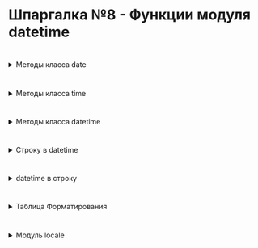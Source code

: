 # Шпаргалка №8 - Функции модуля datetime

#

<details>
  <summary>Методы класса date</summary> 

#
### 1) `[date.today()]` - предоставляет текущую дату и время.
```
from datetime import date

today = date.today()
print(f"Текущая дата: {today}")
```
#
### 2) `[weekday()]` - возвращает номер дня недели для объекта date, где понедельник имеет индекс 0, а воскресенье 6.
```
from datetime import date

# Создаем объект date
some_date = date(2023, 5, 15)

# Получаем номер дня недели (0 - понедельник, 1 - вторник и так далее)
day_of_week = some_date.weekday()

print(f"Номер дня недели для {some_date}: {day_of_week}")   # Номер дня недели для 2023-05-15: 0
```
#
### 3) `[isoweekday()]` - возвращает номер дня недели для объекта date, где понедельник имеет индекс 1, а воскресенье 7.
```
from datetime import date

# Создаем объект date
some_date = date(2023, 5, 15)

# Получаем номер дня недели (1 - понедельник, 2 - вторник и так далее)
iso_day_of_week = some_date.isoweekday()

print(f"ISO номер дня недели для {some_date}: {iso_day_of_week}")   # ISO номер дня недели для 2023-05-15: 1
```
#
### 4) `[str()]` - переводит дату к строковому типу.
#
### 5) `[repr()]` - возвращает строковое значение даты, в виде, понятном интерпретатору.
```
from datetime import date

# Создаем объект date
some_date = date(2023, 5, 15)

# Получаем строковое представление объекта date с помощью repr()
date_repr = repr(some_date)

print(date_repr)           # datetime.date(2023, 5, 15)
print(type(date_repr))     # <class 'str'>
```
#
### 6) `[toordinal()]` - возвращает количество дней, прошедших с начала григорианского календаря, начиная с 1 января 1 года (1 AD) и заканчивая днем перед заданной датой объекта date.
```
from datetime import date

# Создаем объект date
some_date = date(2024, 1, 6)

# Получаем количество дней с начала григорианского календаря
ordinal_value = some_date.toordinal()

print(f"Количество дней с начала григорианского календаря для {some_date}: {ordinal_value}") # Количество дней с начала григорианского календаря для 2024-01-06: 738891
```
#
### 7) `[date.fromordinal()]` - возвращает объект date на основе значения, представляющего количество дней, прошедших с начала григорианского календаря.
```
from datetime import date

# Получаем количество дней с начала григорианского календаря
ordinal_value = 737961  # Замени это значением, полученным из toordinal()

# Создаем объект date из значения ordinal
some_date = date.fromordinal(ordinal_value)

print(f"Дата, восстановленная из значения {ordinal_value}: {some_date}")   # Дата, восстановленная из значения 737961: 2021-06-20
```
#
### 8) `[replace()]` - метод, возвращает новую дату с переданными измененными значениями свойств year, month, day.
```
from datetime import date

date1 = date(1992, 10, 6)
date2 = date1.replace(year=1995)            # заменяем год           
date3 = date1.replace(month=12, day=17)     # заменяем месяц и число

print(date1)   # 1992-10-06
print(date2)   # 1995-10-06
print(date3)   # 1992-12-17
```
</details>

#

<details>
  <summary>Методы класса time</summary> 
    
 #
### 1) `[str()]` - функция, переводит объект типа `[time]` к строковому типу.
 #
### 2) `[repr]` - возвращает строковое значение времени, в виде, понятном интерпретатору.
```
from datetime import time

# Создаем объект date
some_time = time(12, 54, 25)

repr_time = repr(some_time)

print(repr_time)         # datetime.time(12, 54)
print(type(repr_time))   # <class 'str'>
```
#
### 3) `[replace()]` - метод, возвращает новое с переданными измененными значениями свойств hour, minute, second, microsecond.
```
from datetime import time

time1 = time(17, 10, 6)
time2 = time1.replace(hour=21)                  # заменяем час         
time3 = time1.replace(minute=48, second=59)     # заменяем минуты и секунды

print(time1)   # 17:10:06
print(time2)   # 21:10:06
print(time3)   # 17:48:59
```
</details>


#

<details>
  <summary>Методы класса datetime</summary> 

#
### `[datetime]` - наследует атрибуты и методы класса `[date]`
#
### 1) `[datetime.now()]` - это метод, который возвращает объект datetime, представляющий текущую локальную дату и время.
```
from datetime import datetime

# Получаем текущую дату и время
current_datetime = datetime.now()

# Выводим результат
print("Текущая дата и время:", current_datetime)
```
#
### 2) `[datetime.combaine(date, time)]` - создаёт объект datetime из двух объектов - даты (date) и времени (time).
```
from datetime import datetime, date, time

# Создаем объекты date и time
my_date = date(2024, 1, 7)
my_time = time(14, 30, 0)

# Создаем новый объект datetime, объединив date и time
my_datetime = datetime.combine(my_date, my_time)

# Выводим результат
print("Объединенный datetime:", my_datetime)   # Объединенный datetime: 2024-01-07 14:30:00
```
#
### 3) `[my_datetime.date()]` - это метод объекта datetime, который возвращает объект date, представляющий только дату (год, месяц, день) без времени.
```
from datetime import datetime

# Создаем объект datetime
my_datetime = datetime(2024, 1, 7, 14, 30, 0)

# Получаем только дату
date_only = my_datetime.date()

# Выводим результат
print("Дата только:", date_only)   # Дата только: 2024-01-07
print(type(date_only))             # <class 'datetime.date'>
```
#
### 4) `[my_datetime.time()]` - это метод объекта datetime, который возвращает объект time, представляющий только время (часы, минуты, секунды, микросекунды) без даты.
```
from datetime import datetime

# Создаем объект datetime
my_datetime = datetime(2024, 1, 7, 14, 30, 0)

# Получаем только время
time_only = my_datetime.time()

# Выводим результат
print("Время только:", time_only)   # Время только: 14:30:00
print(type(time_only))              # <class 'datetime.time'>
```
#
### 5) `[my_datetime.timestamp()]` - это метод объекта datetime, который возвращает количество секунд с начала эпохи (1 января 1970 года) до указанного момента времени.
```
from datetime import datetime

# Создаем объект datetime
my_datetime = datetime(2024, 1, 7, 14, 30, 0)

# Получаем временную метку (timestamp)
timestamp_value = my_datetime.timestamp()

# Выводим результат
print("Кол-во секунд с начала эпохи:", timestamp_value)   # Кол-во секунд с начала эпохи: 1704601800.0
```
#
### 6) `[my_datetime.fromtimestamp()]` - создает объект datetime из переданной временной метки (timestamp), представляющей количество секунд с начала эпохи (1 января 1970 года).
```
from datetime import datetime

# Пример временной метки
timestamp_value = 1641534600

# Создаем объект datetime из временной метки
my_datetime = datetime.fromtimestamp(timestamp_value)

# Выводим результат
print("Datetime из временной метки:", my_datetime)   # Datetime из временной метки: 2022-01-07 15:50:00
```
#
### 6) `[datetime.strptime('str', 'format')]` - метод класса datetime, преобразует строку в объект datetime с использованием заданного формата.
```
from datetime import datetime

# Пример строки
date_string = '07/01/2024'

# Задаем формат строки
format_string = '%d/%m/%Y'

# Преобразуем строку в datetime
converted_datetime = datetime.strptime(date_string, format_string)

# Выводим результат
print("Преобразованный datetime:", converted_datetime)   # Преобразованный datetime: 2024-01-07 00:00:00
print(type(converted_datetime))                          # <class 'datetime.datetime'>
```
#
### 6) `[my_datetime.strftime('formate')]` - метод объекта datetime, форматирует объект datetime в строку в соответствии с заданным форматом.
```
from datetime import datetime

# Создаем объект datetime
my_datetime = datetime(2024, 1, 7, 14, 30, 0)

# Форматируем datetime в строку
formatted_string = my_datetime.strftime('%Y-%m-%d %H:%M:%S')

# Выводим результат
print("Форматированная строка:", formatted_string)   # Форматированная строка: 2024-01-07 14:30:00
print(type(formatted_string))                        # <class 'str'>
```

</details>

#

#

<details>
  <summary>Строку в datetime</summary>
  
### `[datetime.strptime('str', 'format')]` - метод класса datetime, преобразует строку в объект datetime с использованием заданного формата.
- Какой разделитель в строке, такой должен быть и в методе
- По автомату метод strptime переводит дату-время к формату ISO 8601
```
from datetime import datetime

# Пример строки
date_string = '07/01/2024'

# Задаем формат строки
format_string = '%d/%m/%Y'

# Преобразуем строку в datetime
converted_datetime = datetime.strptime(date_string, format_string)

# Выводим результат
print("Преобразованный datetime:", converted_datetime)   # Преобразованный datetime: 2024-01-07 00:00:00
print(type(converted_datetime))                          # <class 'datetime.datetime'>
```
</details>

#

<details>
  <summary>datetime в строку</summary>
  
### `[my_datetime.strftime('formate')]` - метод объекта datetime, форматирует объект datetime в строку в соответствии с заданным форматом.
```
from datetime import datetime

# Создаем объект datetime
my_datetime = datetime(2024, 1, 7, 14, 30, 0)

# Форматируем datetime в строку
formatted_string = my_datetime.strftime('%Y-%m-%d %H:%M:%S')

# Выводим результат
print("Форматированная строка:", formatted_string)   # Форматированная строка: 2024-01-07 14:30:00
print(type(formatted_string))                        # <class 'str'>
```
</details>

#

<details>
  <summary>Таблица Форматирования</summary>

#
```
1) `[%f]` - Число микросекунд (000_000 - 999_999)
2) `[%S]` - Число секунд (00-59)
3) `[%M]` - Число минут (00-59)
4) `[%I]` - Час 12-часовой формат (01-12) 
5) `[%H]` - Час 24-часовой формат (00-23) 
6) `[%p]` - до/послее полудня при 12-часовом формате (AM/PM)
7) `[%a]` - Сокращенное название дня недели (Sun, Пн) 
8) `[%A]` - Полное название дня недели (Sunday, Понедельник) 
9) `[%w]` - Номер дня недели (Вс - 0, Сб - 6)
10) `[%d]` - Номер дня месяца (01 - 31)
11) `[%b]` - Сокращенное название месяца (Jan, Feb / Янв, Февр)
12) `[%B]` - Полное название месяца (January / Январь) 
13) `[%m]` - Номер месяца (01 - 12)
14) `[%y]` - Год без века (00 - 99)
15) `[%Y]` - Год с веком (0001, 00033, 2023) (в Linux без нулей впереди 1, 33, 2023) 
16) `[%z]` - Разница с UTC формате +/-HHMM[ss[ffffff]] (+0000, -0400)
17) `[%Z]` - Временная зона (UTC, EST, CST)
18) `[%j]` - Номер дня года (001 -365)
19) `[%U]` - Номер недели в году. Нулевая неделя начинается с первого воскресенья года. (00 - 53)
20) `[%W]` - Номер недели в году. Нулевая неделя начинается с первого понедельника года. (00 - 53)
21) `[%c]` - Дата и время (Tue Aug 16 21:30:00 1988 (en_US))
                          (03.01.2019 23:18:32 (ru_RU))
22) `[%x]` - Дата (08/16/88 (none), 08/16/1988(en), 08.16.1988(ru))
23) `[%X]` - Время (21:30:00)
```
#
</details>

#

<details>
  <summary>Модуль locale</summary>

#
`[locale]` - устанавливает языковую локализацию
#
- Синтаксис:
```
import locale

# Для русской локализации
locale.setlocale(locale.LC_ALL, 'ru_RU.UTF-8')

# Для английской локализации
locale.setlocale(locale.LC_ALL, 'en_EN.UTF-8')
```
</details>
